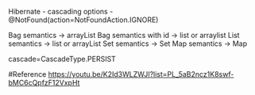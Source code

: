 Hibernate
	- cascading options 
	- @NotFound(action=NotFoundAction.IGNORE)

Bag semantics -> arrayList
Bag semantics with id -> list or arraylist
List semantics		-> list or arrayList
Set semantics    -> Set
Map semantics 	-> Map

cascade=CascadeType.PERSIST

#Reference
https://youtu.be/K2Id3WLZWJI?list=PL_5aB2ncz1K8swf-bMC6cQpfzF12VxpHt